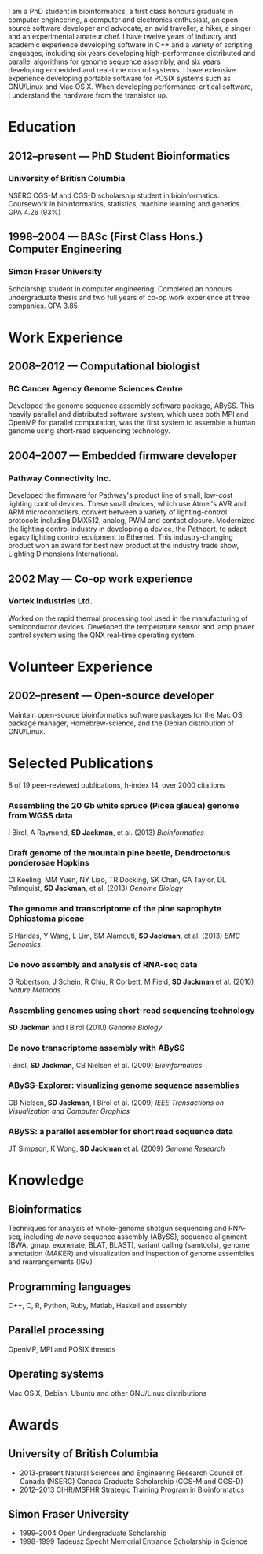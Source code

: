 I am a PhD student in bioinformatics, a first class honours graduate
in computer engineering, a computer and electronics enthusiast, an
open-source software developer and advocate, an avid traveller, a
hiker, a singer and an experimental amateur chef. I have twelve years
of industry and academic experience developing software in C++ and a
variety of scripting languages, including six years developing
high-performance distributed and parallel algorithms for genome
sequence assembly, and six years developing embedded and real-time
control systems. I have extensive experience developing portable
software for POSIX systems such as GNU/Linux and Mac OS X. When
developing performance-critical software, I understand the hardware
from the transistor up.

Education
=========

2012–present — PhD Student Bioinformatics
-----------------------------------------

### University of British Columbia

NSERC CGS-M and CGS-D scholarship student in bioinformatics. Coursework
in bioinformatics, statistics, machine learning and genetics.
GPA 4.26 (93%)

1998–2004 — BASc (First Class Hons.) Computer Engineering
---------------------------------------------------------

### Simon Fraser University

Scholarship student in computer engineering. Completed an honours
undergraduate thesis and two full years of co-op work experience at
three companies. GPA 3.85

Work Experience
===============

2008–2012 — Computational biologist
-------------------------------------------

### BC Cancer Agency Genome Sciences Centre

Developed the genome sequence assembly software package, ABySS. This
heavily parallel and distributed software system, which uses both MPI
and OpenMP for parallel computation, was the first system to assemble
a human genome using short-read sequencing technology.

2004–2007 — Embedded firmware developer
-----------------------------------------------

### Pathway Connectivity Inc.

Developed the firmware for Pathway's product line of small, low-cost
lighting control devices. These small devices, which use Atmel's AVR
and ARM microcontrollers, convert between a variety of
lighting-control protocols including DMX512, analog, PWM and contact
closure. Modernized the lighting control industry in developing a
device, the Pathport, to adapt legacy lighting control equipment to
Ethernet. This industry-changing product won an award for best new
product at the industry trade show, Lighting Dimensions International.

2002 May — Co-op work experience
--------------------------------

### Vortek Industries Ltd.

Worked on the rapid thermal processing tool used in the manufacturing
of semiconductor devices. Developed the temperature sensor and lamp
power control system using the QNX real-time operating system.

Volunteer Experience
====================

2002–present — Open-source developer
------------------------------------

Maintain open-source bioinformatics software packages for the Mac OS
package manager, Homebrew-science, and the Debian distribution of
GNU/Linux.

Selected Publications
=====================

8 of 19 peer-reviewed publications, h-index 14, over 2000 citations

### Assembling the 20 Gb white spruce (Picea glauca) genome from WGSS data
I Birol, A Raymond, **SD Jackman**, et al.
(2013)
_Bioinformatics_

### Draft genome of the mountain pine beetle, Dendroctonus ponderosae Hopkins
CI Keeling, MM Yuen, NY Liao, TR Docking, SK Chan, GA Taylor, DL Palmquist, **SD Jackman**, et al.
(2013)
_Genome Biology_

### The genome and transcriptome of the pine saprophyte Ophiostoma piceae
S Haridas, Y Wang, L Lim, SM Alamouti, **SD Jackman**, et al.
(2013)
_BMC Genomics_

### De novo assembly and analysis of RNA-seq data
G Robertson, J Schein, R Chiu, R Corbett, M Field, **SD Jackman** et al.
(2010)
_Nature Methods_

### Assembling genomes using short-read sequencing technology
**SD Jackman** and I Birol
(2010)
_Genome Biology_

### De novo transcriptome assembly with ABySS
I Birol, **SD Jackman**, CB Nielsen et al.
(2009)
_Bioinformatics_

### ABySS-Explorer: visualizing genome sequence assemblies
CB Nielsen, **SD Jackman**, I Birol et al.
(2009)
_IEEE Transactions on Visualization and Computer Graphics_

### ABySS: a parallel assembler for short read sequence data
JT Simpson, K Wong, **SD Jackman** et al.
(2009)
_Genome Research_

Knowledge
=========

Bioinformatics
--------------

Techniques for analysis of whole-genome shotgun sequencing and
RNA-seq, including *de novo* sequence assembly (ABySS), sequence
alignment (BWA, gmap, exonerate, BLAT, BLAST), variant calling
(samtools), genome annotation (MAKER) and visualization and inspection
of genome assemblies and rearrangements (IGV)

Programming languages
---------------------

C++, C, R, Python, Ruby, Matlab, Haskell and assembly

Parallel processing
-------------------

OpenMP, MPI and POSIX threads

Operating systems
-----------------

Mac OS X, Debian, Ubuntu and other GNU/Linux distributions

Awards
======

University of British Columbia
------------------------------

* 2013-present Natural Sciences and Engineering Research Council of Canada (NSERC)
  Canada Graduate Scholarship (CGS-M and CGS-D)
* 2012–2013 CIHR/MSFHR Strategic Training Program in Bioinformatics

Simon Fraser University
-----------------------

* 1999–2004 Open Undergraduate Scholarship
* 1998–1999 Tadeusz Specht Memorial Entrance Scholarship in Science
